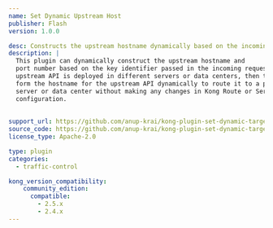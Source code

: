 ```yaml
---
name: Set Dynamic Upstream Host
publisher: Flash
version: 1.0.0

desc: Constructs the upstream hostname dynamically based on the incoming request parameters
description: |
  This plugin can dynamically construct the upstream hostname and 
  port number based on the key identifier passed in the incoming request. If the same 
  upstream API is deployed in different servers or data centers, then this plugin can 
  form the hostname for the upstream API dynamically to route it to a particular 
  server or data center without making any changes in Kong Route or Service 
  configuration.
  
  
support_url: https://github.com/anup-krai/kong-plugin-set-dynamic-target-host/issues
source_code: https://github.com/anup-krai/kong-plugin-set-dynamic-target-host
license_type: Apache-2.0 

type: plugin
categories:
  - traffic-control

kong_version_compatibility:
    community_edition:
      compatible:
        - 2.5.x
        - 2.4.x
---
```

